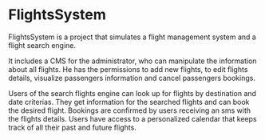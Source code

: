 # FlightsSystem

FlightsSystem is a project that simulates a flight management system and a flight search engine. 

It includes a CMS for the administrator, who can manipulate the information about all flights. He has
the permissions to add new flights, to edit flights details, visualize passengers information and
cancel passengers bookings.

Users of the search flights engine can look up for flights by destination and date criterias. They get
information for the searched flights and can book the desired flight. Bookings are confirmed by users receiving an
sms with the flights details. Users have access to a personalized calendar that keeps track of all their
past and future flights.



